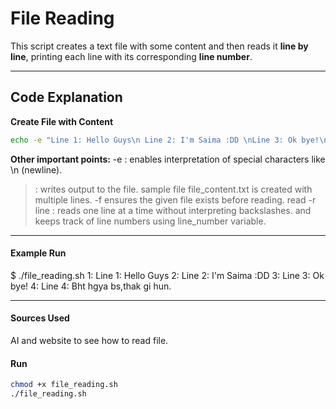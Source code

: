 # File Reading  

This script creates a text file with some content and then reads it **line by line**, printing each line with its corresponding **line number**.

---

## Code Explanation

**Create File with Content**  
   ```bash
   echo -e "Line 1: Hello Guys\n Line 2: I'm Saima :DD \nLine 3: Ok bye!\nLine 4: Bht hgya bs,thak gi hun." > file_content.txt
   ```

**Other important points:**
-e : enables interpretation of special characters like \n (newline).

> : writes output to the file.
sample file file_content.txt is created with multiple lines.
-f ensures the given file exists before reading.
read -r line : reads one line at a time without interpreting backslashes.
and keeps track of line numbers using line_number variable.

---

#### Example Run
$ ./file_reading.sh
1: Line 1: Hello Guys
2: Line 2: I'm Saima :DD
3: Line 3: Ok bye!
4: Line 4: Bht hgya bs,thak gi hun.

---

#### Sources Used
AI and website to see how to read file.

#### Run
```bash
chmod +x file_reading.sh    
./file_reading.sh
```
